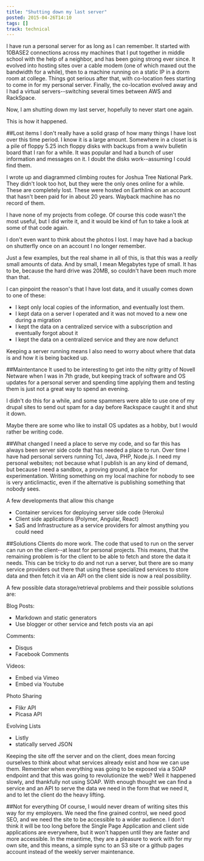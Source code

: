 ```yaml
---
title: "Shutting down my last server"
posted: 2015-04-26T14:10
tags: []
track: technical
---
```

I have run a personal server for as long as I can remember. It started with 10BASE2 connections across my machines that I put together in middle school with the help of a neighbor,
and has been going strong ever since. It evolved into hosting sites over a cable modem (one of which maxed out the bandwidth for a while), then
to a machine running on a static IP in a dorm room at college. Things got serious after that, with co-location fees starting to come in for
my personal server. Finally, the co-location evolved away and I had a virtual servers--switching several times between AWS and RackSpace.

Now, I am shutting down my last server, hopefully to never start one again.

This is how it happened.

##Lost items
I don't really have a solid grasp of how many things I have lost over this time period. I know it is a large amount.
Somewhere in a closet is is a pile of floppy 5.25 inch floppy disks with backups from a wwiv bulletin board that I ran for a while.
It was popular and had a bunch of user information and messages on it. I doubt the disks work--assuming I could find them.

I wrote up and diagrammed climbing routes for Joshua Tree National Park. They didn't look too hot, but they were the only ones online for a while.
These are completely lost. These were hosted on Earthlink on an account that hasn't been paid for in about 20 years. Wayback machine has no record of them.

I have none of my projects from college. Of course this code wasn't the most useful, but I did write it, and it would be kind of fun to take a look at some of that code again.

I don't even want to think about the photos I lost. I may have had a backup on shutterfly once on an account I no longer remember.

Just a few examples, but the real shame in all of this, is that this was a *really* small amounts of data. And by small, I mean Megabytes type of small. It has to be,
because the hard drive was 20MB, so couldn't have been much more than that.

I can pinpoint the reason's that I have lost data, and it usually comes down to one of these:

* I kept only local copies of the information, and eventually lost them.
* I kept data on a server I operated and it was not moved to a new one during a migration
* I kept the data on a centralized service with a subscription and eventually forgot about it
* I kept the data on a centralized service and they are now defunct

Keeping a server running means I also need to worry about where that data is and how it is being backed up.

##Maintentance
It used to be interesting to get into the nitty gritty of Novell Netware when I was in 7th grade, but keeping track of software and OS
updates for a personal server and spending time applying them and testing them is just not a great way to spend an evening.

I didn't do this for a while, and some spammers were able to use one of my drupal sites to send out spam for a day before Rackspace caught it and shut it down.

Maybe there are some who like to install OS updates as a hobby, but I would rather be writing code.

##What changed
I need a place to serve my code, and so far this has always been server side code that has needed a place to run. Over time I have had personal servers running
Tcl, Java, PHP, Node.js. I need my personal websites; not because what I publish is an any kind of demand, but because I need a sandbox, a proving ground, a place for
experimentation. Writing something on my local machine for nobody to see is very anticlimactic, even if the alternative is publishing something that nobody sees.

A few developments that allow this change
* Container services for deploying server side code (Heroku)
* Client side applications (Polymer, Angular, React)
* SaS and Infrastructure as a service providers for almost anything you could need

##Solutions
Clients do more work. The code that used to run on the server can run on the client--at least for personal projects. This means, that the remaining
problem is for the client to be able to fetch and store the data it needs. This can be tricky to do and not run a server, but there are so many
service providers out there that using these specialized services to store data and then fetch it via an API on the client side is now a real
possibility.

A few possible data storage/retrieval problems and their possible solutions are:

Blog Posts:
 * Markdown and static generators
 * Use blogger or other service and fetch posts via an api

Comments:
 * Disqus
 * Facebook Comments

Videos:
 * Embed via Vimeo
 * Embed via Youtube

Photo Sharing
 * Flikr API
 * Picasa API

Evolving Lists
 * Listly
 * statically served JSON

Keeping the site off the server and on the client, does mean forcing ourselves to think about what services already exist and how we can use them.
Remember when everything was going to be exposed via a SOAP endpoint and that this was going to revolutionize the web? Well it happened slowly, and
thankfully not using SOAP. With enough thought we can find a service and an API to serve the data we need in the form that we need it, and to let the client
do the heavy lifting.

##Not for everything
Of course, I would never dream of writing sites this way for my employers. We need the fine grained control, we need good SEO, and we need the site
to be accessible to a wider audience. I don't think it will be too long before the Single Page Application and client side applications are everywhere,
but it won't happen until they are faster and more accessible. In the meantime, they are a pleasure to work with for my own site, and this means, a simple
sync to an S3 site or a github pages account instead of the weekly server maintenance.

